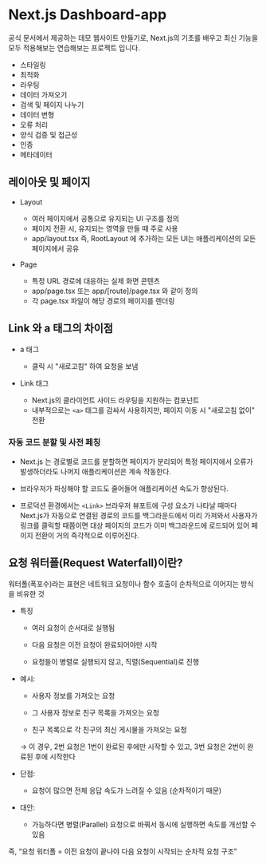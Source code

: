 # Next.js Dashboard-app

공식 문서에서 제공하는 데모 웹사이트 만들기로, Next.js의 기초를 배우고 최신 기능을 모두 적용해보는 연습해보는 프로젝트 입니다.

- 스타일링
- 최적화
- 라우팅
- 데이터 가져오기
- 검색 및 페이지 나누기
- 데이터 변형
- 오류 처리
- 양식 검증 및 접근성
- 인증
- 메타데이터

## 레이아웃 및 페이지

- Layout

  - 여러 페이지에서 공통으로 유지되는 UI 구조를 정의
  - 페이지 전환 시, 유지되는 영역을 만들 때 주로 사용
  - app/layout.tsx 즉, RootLayout 에 추가하는 모든 UI는 애플리케이션의 모든 페이지에서 공유

- Page

  - 특정 URL 경로에 대응하는 실제 화면 콘텐츠
  - app/page.tsx 또는 app/[route]/page.tsx 와 같이 정의
  - 각 page.tsx 파일이 해당 경로의 페이지를 렌더링

## Link 와 a 태그의 차이점

- a 태그

  - 클릭 시 "새로고침" 하여 요청을 보냄

- Link 태그

  - Next.js의 클라이언트 사이드 라우팅을 지원하는 컴포넌트
  - 내부적으로는 `<a>` 태그를 감싸서 사용하지만, 페이지 이동 시 "새로고침 없이" 전환

### 자동 코드 분할 및 사전 페칭

- Next.js 는 경로별로 코드를 분할하면 페이지가 분리되어 특정 페이지에서 오류가 발생하더라도 나머지 애플리케이션은 계속 작동한다.

- 브라우저가 파싱해야 할 코드도 줄어들어 애플리케이션 속도가 향상된다.

- 프로덕션 환경에서는 `<Link>` 브라우저 뷰포트에 구성 요소가 나타날 때마다 Next.js가 자동으로 연결된 경로의 코드를 백그라운드에서 미리 가져와서 사용자가 링크를 클릭할 때쯤이면 대상 페이지의 코드가 이미 백그라운드에 로드되어 있어 페이지 전환이 거의 즉각적으로 이루어진다.

## 요청 워터폴(Request Waterfall)이란?

워터폴(폭포수)라는 표현은 네트워크 요청이나 함수 호출이 순차적으로 이어지는 방식을 비유한 것

- 특징

  - 여러 요청이 순서대로 실행됨

  - 다음 요청은 이전 요청이 완료되어야만 시작

  - 요청들이 병렬로 실행되지 않고, 직렬(Sequential)로 진행

- 예시:

  - 사용자 정보를 가져오는 요청

  - 그 사용자 정보로 친구 목록을 가져오는 요청

  - 친구 목록으로 각 친구의 최신 게시물을 가져오는 요청

  → 이 경우, 2번 요청은 1번이 완료된 후에만 시작할 수 있고, 3번 요청은 2번이 완료된 후에 시작한다

- 단점:

  - 요청이 많으면 전체 응답 속도가 느려질 수 있음 (순차적이기 때문)

- 대안:

  - 가능하다면 병렬(Parallel) 요청으로 바꿔서 동시에 실행하면 속도를 개선할 수 있음

즉, “요청 워터폴 = 이전 요청이 끝나야 다음 요청이 시작되는 순차적 요청 구조”

